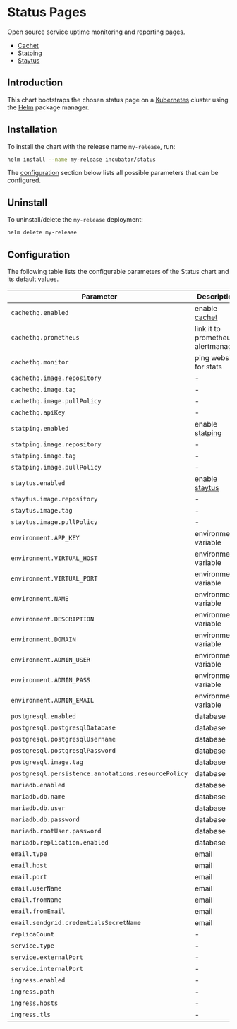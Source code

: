 # Status Pages

Open source service uptime monitoring and reporting pages.

- [Cachet](https://github.com/CachetHQ/Cachet)
- [Statping](https://github.com/hunterlong/statping)
- [Staytus](https://github.com/adamcooke/staytus)

## Introduction

This chart bootstraps the chosen status page on a [Kubernetes](http://kubernetes.io) cluster using the [Helm](https://helm.sh) package manager.

## Installation

To install the chart with the release name `my-release`, run:

```bash
helm install --name my-release incubator/status
```

The [configuration](#configuration) section below lists all possible parameters that can be configured.

## Uninstall

To uninstall/delete the `my-release` deployment:

```bash
helm delete my-release
```

## Configuration

The following table lists the configurable parameters of the Status chart and its default values.

| Parameter | Description | Default |
| --------- | ----------- | ------- |
| `cachethq.enabled` | enable [cachet](https://github.com/CachetHQ/Cachet) | `true` |
| `cachethq.prometheus` | link it to prometheus alertmanager | `false` |
| `cachethq.monitor` | ping website for stats | `false` |
| `cachethq.image.repository` | - | `"cachethq/docker"` |
| `cachethq.image.tag` | - | `"2.3.14"` |
| `cachethq.image.pullPolicy` | - | `"IfNotPresent"` |
| `cachethq.apiKey` | - | `""` |
| `statping.enabled` | enable [statping](https://github.com/hunterlong/statping) | `false` |
| `statping.image.repository` | - | `"hunterlong/statping"` |
| `statping.image.tag` | - | `"latest"` |
| `statping.image.pullPolicy` | - | `"IfNotPresent"` |
| `staytus.enabled` | enable [staytus](https://github.com/adamcooke/staytus) | `false` |
| `staytus.image.repository` | - | `"quay.io/galexrt/staytus"` |
| `staytus.image.tag` | - | `"latest"` |
| `staytus.image.pullPolicy` | - | `"IfNotPresent"` |
| `environment.APP_KEY` | environment variable | `""` |
| `environment.VIRTUAL_HOST` | environment variable | `"localhost"` |
| `environment.VIRTUAL_PORT` | environment variable | `8080` |
| `environment.NAME` | environment variable | `"Company"` |
| `environment.DESCRIPTION` | environment variable | `"Service Uptime Reporting"` |
| `environment.DOMAIN` | environment variable | `"https://status.page"` |
| `environment.ADMIN_USER` | environment variable | `"username"` |
| `environment.ADMIN_PASS` | environment variable | `"password"` |
| `environment.ADMIN_EMAIL` | environment variable | `"company@example.com"` |
| `postgresql.enabled` | database | `true` |
| `postgresql.postgresqlDatabase` | database | `"status_page"` |
| `postgresql.postgresqlUsername` | database | `"status_page"` |
| `postgresql.postgresqlPassword` | database | `"password"` |
| `postgresql.image.tag` | database | `"9.6"` |
| `postgresql.persistence.annotations.resourcePolicy` | database | `"keep"` |
| `mariadb.enabled` | database | `false` |
| `mariadb.db.name` | database | `"status_page"` |
| `mariadb.db.user` | database | `"status_page"` |
| `mariadb.db.password` | database | `"password"` |
| `mariadb.rootUser.password` | database | `"password"` |
| `mariadb.replication.enabled` | database | `false` |
| `email.type` | email | `"smtp"` |
| `email.host` | email | `"smtp.sendgrid.net"` |
| `email.port` | email | `587` |
| `email.userName` | email | `"apikey"` |
| `email.fromName` | email | `"company"` |
| `email.fromEmail` | email | `"company@example.com"` |
| `email.sendgrid.credentialsSecretName` | email | `"sendgrid-credentials"` |
| `replicaCount` | - | `1` |
| `service.type` | - | `"ClusterIP"` |
| `service.externalPort` | - | `80` |
| `service.internalPort` | - | `8000` |
| `ingress.enabled` | - | `false` |
| `ingress.path` | - | `"/"` |
| `ingress.hosts` | - | `["status.page"]` |
| `ingress.tls` | - | `[]` |
